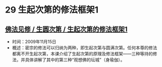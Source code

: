 # 29 生起次第的修法框架1

## [佛法见修 / 生圆次第 / 生起次第的修法框架1](https://www.fohuifayu.com/index.php/huideng-jiangtang/fofa-jianxiu/shengyuan-cidi/936-l09015)

- 时间：2009年11月15日
- 概述：密宗的修法可以归纳为两种，即生起次第与圆满次第。任何本尊的修法都离不开生起次第，本课介绍了生起次第的原理及修法框架——三种等持的修法，并具体讲解了其中的第三种“观想佛的坛城”（身瑜伽）。
  
